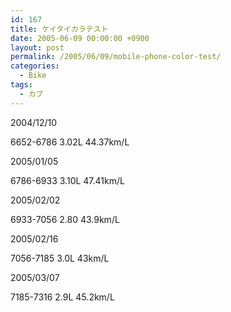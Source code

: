 ```yaml
---
id: 167
title: ケイタイカラテスト
date: 2005-06-09 00:00:00 +0900
layout: post
permalink: /2005/06/09/mobile-phone-color-test/
categories:
  - Bike
tags:
  - カブ
---
```

2004/12/10
  
6652-6786 3.02L 44.37km/L
  
2005/01/05
  
6786-6933 3.10L 47.41km/L
  
2005/02/02
  
6933-7056 2.80 43.9km/L
  
2005/02/16
  
7056-7185 3.0L 43km/L
  
2005/03/07
  
7185-7316 2.9L 45.2km/L
